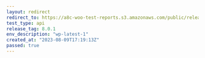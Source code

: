 ```yaml
---
layout: redirect
redirect_to: https://a8c-woo-test-reports.s3.amazonaws.com/public/release/8.0.1/wp-latest-1/api/index.html
test_type: api
release_tag: 8.0.1
env_description: "wp-latest-1"
created_at: "2023-08-09T17:19:13Z"
passed: true
---
```

